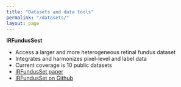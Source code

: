 ```yaml
---
title: "Datasets and data tools"
permalink: "/datasets/"
layout: page
---
```


**IRFundusSest**
- Access a larger and more heterogeneous retinal fundus dataset
- Integrates and harmonizes pixel-level and label data 
- Current coverage is 10 public datasets 
- <a href="https://arxiv.org/abs/2402.11488" target="_blank"> IRFundusSet paper</a>
- <a href="https://github.com/bilha-analytics/IRFundusSet" target="_blank">  IRFundusSet on Github </a> 